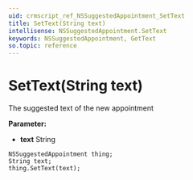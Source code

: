 ```yaml
---
uid: crmscript_ref_NSSuggestedAppointment_SetText
title: SetText(String text)
intellisense: NSSuggestedAppointment.SetText
keywords: NSSuggestedAppointment, GetText
so.topic: reference
---
```


# SetText(String text)

The suggested text of the new appointment

**Parameter:** 
* **text** String

```crmscript
NSSuggestedAppointment thing;
String text;
thing.SetText(text);
```

